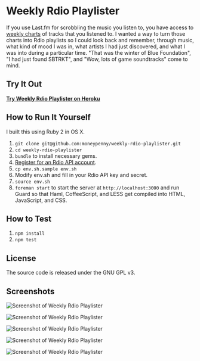 # Weekly Rdio Playlister

If you use Last.fm for scrobbling the music you listen to, you have access to
[weekly charts](http://www.last.fm/api/show/user.getWeeklyTrackChart) of tracks
that you listened to. I wanted a way to turn those charts into Rdio playlists
so I could look back and remember, through music, what kind of mood I was in,
what artists I had just discovered, and what I was into during a particular
time. "That was the winter of Blue Foundation", "I had just found SBTRKT", and
"Wow, lots of game soundtracks" come to mind.

## Try It Out

**[Try Weekly Rdio Playlister on Heroku](http://weekly-rdio-playlister.herokuapp.com/)**

## How to Run It Yourself

I built this using Ruby 2 in OS X.

1. `git clone git@github.com:moneypenny/weekly-rdio-playlister.git`
2. `cd weekly-rdio-playlister`
3. `bundle` to install necessary gems.
4. [Register for an Rdio API account](https://secure.mashery.com/login/rdio.mashery.com/).
5. `cp env.sh.sample env.sh`
6. Modify env.sh and fill in your Rdio API key and secret.
7. `source env.sh`
8. `foreman start` to start the server at `http://localhost:3000` and run Guard so that Haml, CoffeeScript, and LESS get compiled into HTML, JavaScript,
and CSS.

## How to Test

1. `npm install`
2. `npm test`

## License

The source code is released under the GNU GPL v3.

## Screenshots

![Screenshot of Weekly Rdio Playlister](http://github.com/moneypenny/weekly-rdio-playlister/raw/master/screenshot.png)

![Screenshot of Weekly Rdio Playlister](http://github.com/moneypenny/weekly-rdio-playlister/raw/master/screenshot1.png)

![Screenshot of Weekly Rdio Playlister](http://github.com/moneypenny/weekly-rdio-playlister/raw/master/screenshot2.png)

![Screenshot of Weekly Rdio Playlister](http://github.com/moneypenny/weekly-rdio-playlister/raw/master/screenshot3.png)

![Screenshot of Weekly Rdio Playlister](http://github.com/moneypenny/weekly-rdio-playlister/raw/master/screenshot4.png)
